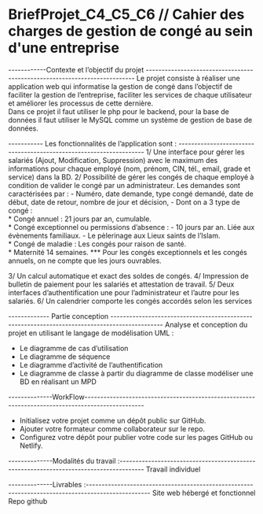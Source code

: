 # BriefProjet_C4_C5_C6 // Cahier des charges de gestion de congé au sein d'une entreprise

------------Contexte et l’objectif  du projet --------------------------------------------------------------------------
    Le projet consiste à réaliser une application web qui informatise la gestion de congé dans l’objectif de faciliter la gestion de l’entreprise, faciliter les services de chaque utilisateur et améliorer les processus de cette dernière.   
        Dans ce projet il faut utiliser le php pour le backend, pour la base de données il faut utiliser le MySQL comme un système de gestion de base de données. 

----------- Les fonctionnalités de l’application sont : -------------------------------------------------------------------
1/ Une interface pour gérer les salariés (Ajout, Modification, Suppression)  avec le maximum des informations pour chaque employé (nom, prénom, CIN, tél., email, grade et service) dans la BD.
2/ Possibilité de gérer les congés de chaque employé à condition de valider le congé par un administrateur. Les demandes sont caractérisées par : 
    - Numéro, date demande, type congé demandé, date de début, date de retour, nombre de jour et décision, 
    - Dont on a 3 type de congé :  
        * Congé annuel : 21 jours par an, cumulable.  
        * Congé exceptionnel ou permissions d’absence : 
            - 10 jours par an. Liée aux évènements familiaux. 
            - Le pèlerinage aux Lieux saints de l’Islam.  
        * Congé de maladie : Les congés pour raison de santé.  
        * Maternité 14 semaines.
    *** Pour les congés exceptionnels et les congés annuels, on ne compte que les jours ouvrables. 

3/ Un calcul automatique et exact des soldes de congés.
4/ Impression de bulletin de paiement pour les salariés et attestation de travail.
5/ Deux interfaces d’authentification une pour l’administrateur et l’autre pour les salariés.
6/ Un calendrier comporte les congés accordés selon les services

------------- Partie conception ----------------------------------------------------------------------------------------------
Analyse et conception du projet en utilisant le langage de modélisation UML :
 - Le diagramme de cas d’utilisation
 - Le diagramme de séquence
 - Le diagramme d’activité de l’authentification
 - Le diagramme de classe 
à partir du diagramme de classe modéliser une BD en réalisant un MPD

--------------WorkFlow-------------------------------------------------------------------------------------------------
- Initialisez votre projet comme un dépôt public sur GitHub.
- Ajouter votre formateur comme collaborateur sur le repo.
- Configurez votre dépôt pour publier votre code sur les pages GitHub ou Netlify.
    
--------------Modalités du travail :--------------------------------------------------------------------------------------
Travail individuel

--------------Livrables :--------------------------------------------------------------------------------------------------
Site web hébergé et fonctionnel
Repo github
